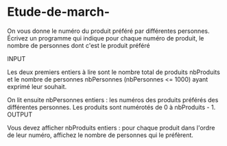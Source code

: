 # Etude-de-march-
On vous donne le numéro du produit préféré par différentes personnes. Écrivez un programme qui indique pour chaque numéro de produit, le nombre de personnes dont c'est le produit préféré

INPUT

Les deux premiers entiers à lire sont le nombre total de produits nbProduits et le nombre de personnes nbPersonnes (nbPersonnes <= 1000) ayant exprimé leur souhait.

On lit ensuite nbPersonnes entiers : les numéros des produits préférés des différentes personnes. Les produits sont numérotés de 0 à nbProduits - 1.
OUTPUT

Vous devez afficher nbProduits entiers : pour chaque produit dans l'ordre de leur numéro, affichez le nombre de personnes qui le préfèrent.
